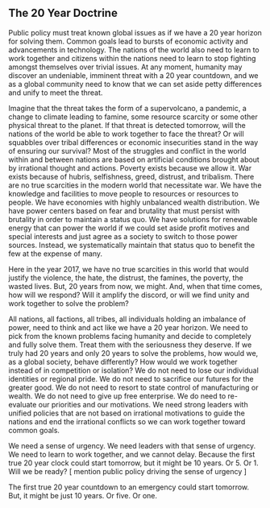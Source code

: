 ## The 20 Year Doctrine
Public policy must treat known global issues as if we have a 20 year horizon for solving them.  Common goals lead to bursts of economic activity and advancements in technology.  The nations of the world also need to learn to work together and citizens within the nations need to learn to stop fighting amongst themselves over trivial issues.  At any moment, humanity may discover an undeniable, imminent threat with a 20 year countdown, and we as a global community need to know that we can set aside petty differences and unify to meet the threat.


Imagine that the threat takes the form of a supervolcano, a pandemic, a change to climate leading to famine, some resource scarcity or some other physical threat to the planet.  If that threat is detected tomorrow, will the nations of the world be able to work together to face the threat?  Or will squabbles over tribal differences or economic insecurities stand in the way of ensuring our survival?  Most of the struggles and conflict in the world within and between nations are based on artificial conditions brought about by irrational thought and actions. Poverty exists because we allow it.  War exists because of hubris, selfishness, greed, distrust, and tribalism.  There are no true scarcities in the modern world that necessitate war.  We have the knowledge and facilities to move people to resources or resources to people.  We have economies with highly unbalanced wealth distribution.  We have power centers based on fear and brutality that must persist with brutality in order to maintain a status quo.  We have solutions for renewable energy that can power the world if we could set aside profit motives and special interests and just agree as a society to switch to those power sources.  Instead, we systematically maintain that status quo to benefit the few at the expense of many.

Here in the year 2017, we have no true scarcities in this world that would justify the violence, the hate, the distrust, the famines, the poverty, the wasted lives.  But, 20 years from now, we might.  And, when that time comes, how will we respond?  Will it amplify the discord, or will we find unity and work together to solve the problem?

All nations, all factions, all tribes, all individuals holding an imbalance of power, need to think and act like we have a 20 year horizon.  We need to pick from the known problems facing humanity and decide to completely and fully solve them.  Treat them with the seriousness they deserve.  If we truly had 20 years and only 20 years to solve the problems, how would we, as a global society, behave differently?  How would we work together instead of in competition or isolation?  We do not need to lose our individual identities or regional pride.  We do not need to sacrifice our futures for the greater good.  We do not need to resort to state control of manufacturing or wealth. We do not need to give up free enterprise.  We do need to re-evaluate our priorities and our motivations.  We need strong leaders with unified policies that are not based on irrational motivations to guide the nations and end the irrational conflicts so we can work together toward common goals.

We need a sense of urgency.  We need leaders with that sense of urgency.  We need to learn to work together, and we cannot delay.  Because the first true 20 year clock could start tomorrow, but it might be 10 years.  Or 5.  Or 1.  Will we be ready?  [ mention public policy driving the sense of urgency ]





The first true 20 year countdown to an emergency could start tomorrow.  But, it might be just 10 years.  Or five.  Or one.